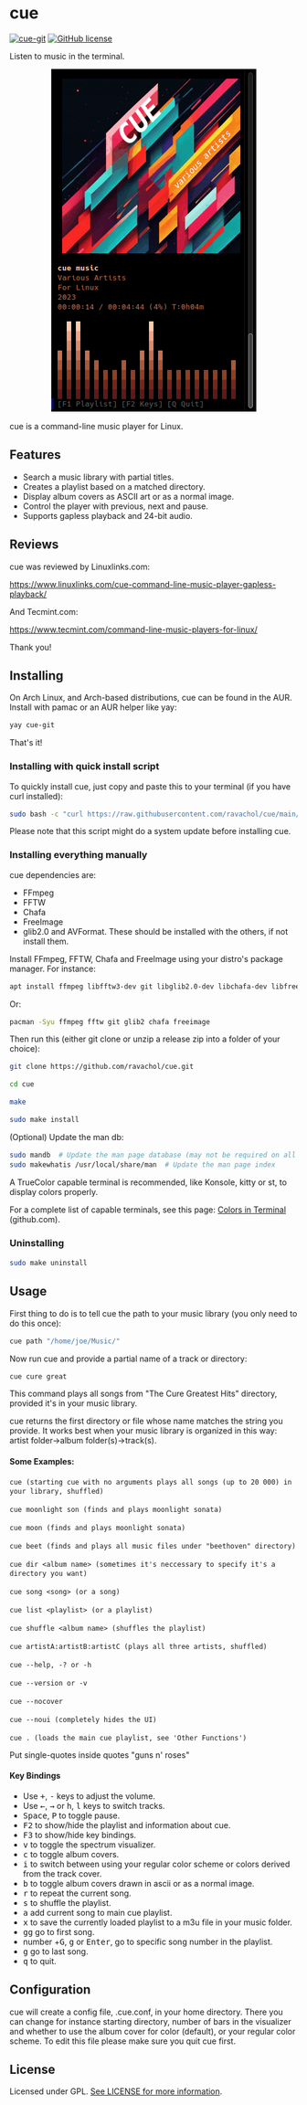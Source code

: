 
# cue
[![cue-git](https://img.shields.io/aur/version/cue-git?color=1793d1&label=cue-git&logo=arch-linux&style=for-the-badge)](https://aur.archlinux.org/packages/cue-git/)
[![GitHub license](https://img.shields.io/github/license/ravachol/cue?color=333333&style=for-the-badge)](https://github.com/ravachol/cue/blob/master/LICENSE)

Listen to music in the terminal.

<div align="center">
    <img src="cue-screenshot.png" />
</div>

cue is a command-line music player for Linux.

## Features
 
 * Search a music library with partial titles.
 * Creates a playlist based on a matched directory. 
 * Display album covers as ASCII art or as a normal image.
 * Control the player with previous, next and pause.
 * Supports gapless playback and 24-bit audio.


## Reviews

cue was reviewed by Linuxlinks.com: 

https://www.linuxlinks.com/cue-command-line-music-player-gapless-playback/ 

And Tecmint.com: 

https://www.tecmint.com/command-line-music-players-for-linux/

Thank you!


## Installing

On Arch Linux, and Arch-based distributions, cue can be found in the AUR. Install with pamac or an AUR helper like yay:

```bash
yay cue-git
```

That's it!


### Installing with quick install script

To quickly install cue, just copy and paste this to your terminal (if you have curl installed):

```bash
sudo bash -c "curl https://raw.githubusercontent.com/ravachol/cue/main/install.sh | bash"
```

Please note that this script might do a system update before installing cue.

### Installing everything manually

cue dependencies are:

* FFmpeg
* FFTW
* Chafa
* FreeImage
* glib2.0 and AVFormat. These should be installed with the others, if not install them.

Install FFmpeg, FFTW, Chafa and FreeImage using your distro's package manager. For instance:

```bash
apt install ffmpeg libfftw3-dev git libglib2.0-dev libchafa-dev libfreeimage-dev libavformat-dev
```
Or:

```bash
pacman -Syu ffmpeg fftw git glib2 chafa freeimage
```

Then run this (either git clone or unzip a release zip into a folder of your choice):

```bash
git clone https://github.com/ravachol/cue.git
```
```bash
cd cue
```
```bash
make
```
```bash
sudo make install
```

(Optional) Update the man db:

```bash
sudo mandb  # Update the man page database (may not be required on all systems)
sudo makewhatis /usr/local/share/man  # Update the man page index

```

A TrueColor capable terminal is recommended, like Konsole, kitty or st, to display colors properly.

For a complete list of capable terminals, see this page: [Colors in Terminal](https://gist.github.com/CMCDragonkai/146100155ecd79c7dac19a9e23e6a362) (github.com).

### Uninstalling

```bash
sudo make uninstall
```

## Usage

First thing to do is to tell cue the path to your music library (you only need to do this once):

```bash
cue path "/home/joe/Music/"
```
Now run cue and provide a partial name of a track or directory:

```bash
cue cure great
```

This command plays all songs from "The Cure Greatest Hits" directory, provided it's in your music library.

cue returns the first directory or file whose name matches the string you provide. It works best when your music library is organized in this way: artist folder->album folder(s)->track(s).

#### Some Examples:

 ```
cue (starting cue with no arguments plays all songs (up to 20 000) in your library, shuffled)

cue moonlight son (finds and plays moonlight sonata)

cue moon (finds and plays moonlight sonata)

cue beet (finds and plays all music files under "beethoven" directory)

cue dir <album name> (sometimes it's neccessary to specify it's a directory you want)

cue song <song> (or a song)

cue list <playlist> (or a playlist)

cue shuffle <album name> (shuffles the playlist)

cue artistA:artistB:artistC (plays all three artists, shuffled)

cue --help, -? or -h

cue --version or -v

cue --nocover

cue --noui (completely hides the UI)

cue . (loads the main cue playlist, see 'Other Functions')

 ```

Put single-quotes inside quotes "guns n' roses"

#### Key Bindings
* Use <kbd>+</kbd>, <kbd>-</kbd> keys to adjust the volume. 
* Use <kbd>←</kbd>, <kbd>→</kbd> or <kbd>h</kbd>, <kbd>l</kbd> keys to switch tracks.
* <kbd>Space</kbd>, <kbd>P</kbd> to toggle pause.
* <kbd>F2</kbd> to show/hide the playlist and information about cue.
* <kbd>F3</kbd> to show/hide key bindings.
* <kbd>v</kbd> to toggle the spectrum visualizer.
* <kbd>c</kbd> to toggle album covers.
* <kbd>i</kbd> to switch between using your regular color scheme or colors derived from the track cover.
* <kbd>b</kbd> to toggle album covers drawn in ascii or as a normal image.
* <kbd>r</kbd> to repeat the current song.
* <kbd>s</kbd> to shuffle the playlist.
* <kbd>a</kbd> add current song to main cue playlist.
* <kbd>x</kbd> to save the currently loaded playlist to a m3u file in your music folder.
* <kbd>gg</kbd> go to first song.
* number +<kbd>G</kbd>, <kbd>g</kbd> or <kbd>Enter</kbd>, go to specific song number in the playlist.
* <kbd>g</kbd> go to last song.
* <kbd>q</kbd> to quit.

## Configuration

cue will create a config file, .cue.conf, in your home directory. There you can change for instance starting directory, number of bars in the visualizer and whether to use the album cover for color (default), or your regular color scheme. To edit this file please make sure you quit cue first.

## License

Licensed under GPL. [See LICENSE for more information](https://github.com/ravachol/cue/blob/main/LICENSE).
